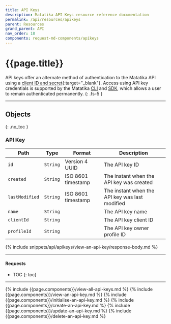 ```yaml
---
title: API Keys
description: Matatika API Keys resource reference documentation
permalink: /api/resources/apikeys
parent: Resources
grand_parent: API
nav_order: 18
components: request-md-components/apikeys
---
```


# {{page.title}}

API keys offer an alternate method of authentication to the Matatika API using a [client ID and secret](https://www.oauth.com/oauth2-servers/client-registration/client-id-secret/){:target="_blank"}. Access using API key credentials is supported by the Matatika [CLI]({{site.baseurl}}/cli) and [SDK]({{site.baseurl}}/sdk), which allows a user to remain authenticated permanently.
{: .fs-5 }

---

## Objects
{: .no_toc }

### API Key

Path | Type | Format | Description
---- | ---- | ------ | -----------
`id` | `String` | Version 4 UUID | The API key ID
`created` | `String` | ISO 8601 timestamp | The instant when the API key was created
`lastModified` | `String` | ISO 8601 timestamp | The instant when the API key was last modified
`name` | `String` | | The API key name
`clientId` | `String` | | The API key client ID
`profileId` | `String` | | The API key owner profile ID

{% include snippets/api/apikeys/view-an-api-key/response-body.md %}

---

#### Requests

- TOC
{: toc}

---

{% include {{page.components}}/view-all-api-keys.md %}
{% include {{page.components}}/view-an-api-key.md %}
{% include {{page.components}}/initialise-an-api-key.md %}
{% include {{page.components}}/create-an-api-key.md %}
{% include {{page.components}}/update-an-api-key.md %}
{% include {{page.components}}/delete-an-api-key.md %}
